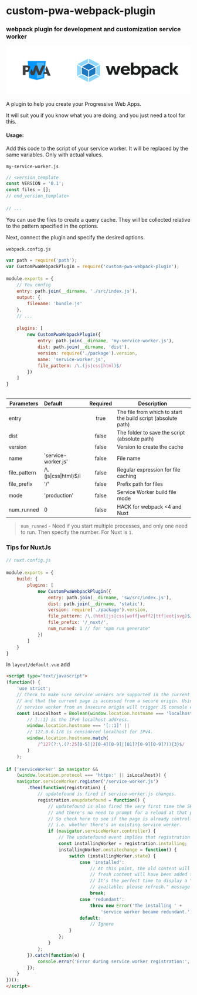 # custom-pwa-webpack-plugin

### webpack plugin for development and customization service worker

![webpack](img/custom-pwa-webpack-plugin.svg)

A plugin to help you create your Progressive Web Apps.

It will suit you if you know what you are doing, and you just need a tool for this.

#### Usage:


Add this code to the script of your service worker. It will be replaced by the same variables. Only with actual values.


`my-service-worker.js`
```JavaScript
// <version_template
const VERSION = '0.1';
const files = [];
// end_version_template>

// ...
```
You can use the files to create a query cache. They will be collected relative to the pattern specified in the options.

Next, connect the plugin and specify the desired options.

`webpack.config.js`
```JavaScript
var path = require('path');
var CustomPwaWebpackPlugin = require('custom-pwa-webpack-plugin');

module.exports = {
    // You config
    entry: path.join(__dirname, './src/index.js'),
    output: {
        filename: 'bundle.js'
    },
    // ...

    plugins: [
        new CustomPwaWebpackPlugin({
            entry: path.join(__dirname, 'my-service-worker.js'),
            dist: path.join(__dirname, 'dist'), 
            version: require('./package').version,
            name: 'service-worker.js',
            file_pattern: /\.(js|css|html)$/
        })
    ]
}



```

| Parameters    | Default                 | Required      | Description  |
|---------------|:------------------------|:-------------:|--------------|
| entry         |                         | true          | The file from which to start the build script (absolute path)
| dist          |                         | false         | The folder to save the script (absolute path)
| version       |                         | false         | Version to create the cache
| name          | 'service-worker.js'     | false         | File name
| file_pattern  | /\\.(js\|css\|html)$/i  | false         | Regular expression for file caching
| file_prefix   | '/'                     | false         | Prefix path for files
| mode          | 'production'            | false         | Service Worker build file mode
| num_runned    | 0                       | false         | HACK for webpack <4 and Nuxt

> `num_runned` - Need if you start multiple processes, and only one need to run. Then specify the number. For Nuxt is `1`.



### Tips for NuxtJs

```JavaScript
// nuxt.config.js

module.exports = {
    build: {
        plugins: [
            new CustomPwaWebpackPlugin({
                entry: path.join(__dirname, 'sw/src/index.js'),
                dist: path.join(__dirname, 'static'),
                version: require('./package').version,
                file_pattern: /\.(html|js|css|woff|woff2|ttf|eot|svg)$/i,
                file_prefix: '/_nuxt/',
                num_runned: 1 // for "npm run generate"
            })
        ]
    }
}
```


In `layout/default.vue` add

```html
<script type="text/javascript">
(function() {
    'use strict';
    // Check to make sure service workers are supported in the current browser,
    // and that the current page is accessed from a secure origin. Using a
    // service worker from an insecure origin will trigger JS console errors.
    const isLocalhost = Boolean(window.location.hostname === 'localhost' ||
        // [::1] is the IPv6 localhost address.
        window.location.hostname === '[::1]' ||
        // 127.0.0.1/8 is considered localhost for IPv4.
        window.location.hostname.match(
            /^127(?:\.(?:25[0-5]|2[0-4][0-9]|[01]?[0-9][0-9]?)){3}$/
        )
    );

if ('serviceWorker' in navigator &&
    (window.location.protocol === 'https:' || isLocalhost)) {
    navigator.serviceWorker.register('/service-worker.js')
        .then(function(registration) {
            // updatefound is fired if service-worker.js changes.
            registration.onupdatefound = function() {
                // updatefound is also fired the very first time the SW is installed,
                // and there's no need to prompt for a reload at that point.
                // So check here to see if the page is already controlled,
                // i.e. whether there's an existing service worker.
                if (navigator.serviceWorker.controller) {
                    // The updatefound event implies that registration.installing is set
                    const installingWorker = registration.installing;
                    installingWorker.onstatechange = function() {
                        switch (installingWorker.state) {
                            case 'installed':
                                // At this point, the old content will have been purged and the
                                // fresh content will have been added to the cache.
                                // It's the perfect time to display a "New content is
                                // available; please refresh." message in the page's interface.
                                break;
                            case 'redundant':
                                throw new Error('The installing ' +
                                    'service worker became redundant.');
                            default:
                                // Ignore
                        }
                    };
                }
            };
        }).catch(function(e) {
            console.error('Error during service worker registration:', e);
        });
    }
})();
</script>
```
